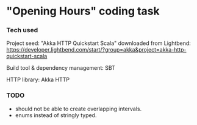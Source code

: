 # "Opening Hours" coding task


### Tech used

Project seed: "Akka HTTP Quickstart Scala" downloaded from Lightbend: https://developer.lightbend.com/start/?group=akka&project=akka-http-quickstart-scala

Build tool & dependency management: SBT

HTTP library: Akka HTTP


### TODO

- should not be able to create overlapping intervals.
- enums instead of stringly typed.
